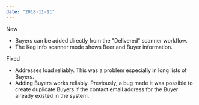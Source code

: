 ```yaml
---
date: "2018-11-11"
---
```


New
- Buyers can be added directly from the "Delivered" scanner workflow.
- The Keg Info scanner mode shows Beer and Buyer information.

Fixed
- Addresses load reliably. This was a problem especially in long lists of Buyers.
- Adding Buyers works reliably. Previously, a bug made it was possible to create duplicate Buyers if the contact email address for the Buyer already existed in the system.
